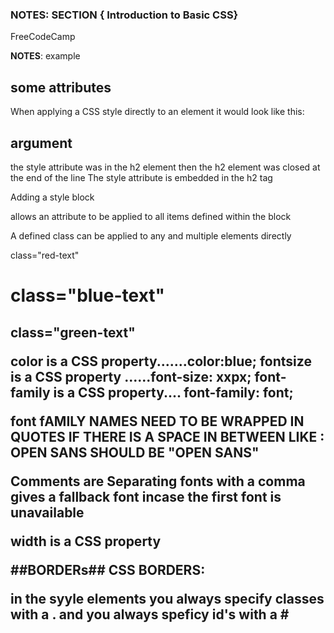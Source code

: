 ### NOTES: SECTION { Introduction to Basic CSS} ###
FreeCodeCamp

**NOTES**:
example
<h2>
some attributes
</h2>

When applying a CSS style directly to an element it would look like this:
<h2 style= " style argument">argument </h2>
the style attribute was in the h2 element then the h2 element was closed at the end of the line
The style attribute is embedded in the h2 tag


Adding a style block
<style> some attribute </style>
allows an attribute to be applied to all items defined within the block

A defined class can be applied to any and multiple elements directly

<p> class="red-text"
<h1> class="blue-text"
<h2> class="green-text"

color is a CSS property.......color:blue;
fontsize is a CSS property ......font-size: xxpx;
font-family is a CSS property.... font-family:  font;

font fAMILY NAMES NEED TO BE WRAPPED IN QUOTES IF THERE IS A SPACE IN BETWEEN LIKE : OPEN SANS  SHOULD BE "OPEN SANS"

Comments are <!--  -->
Separating fonts with a comma gives a fallback font incase the first font is unavailable

width is a CSS property

##BORDERs##
CSS BORDERS:

in the syyle elements
you always specify classes with a .
and you always speficy id's with a #
